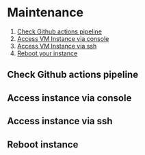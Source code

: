 # Maintenance

1. [Check Github actions pipeline](#check-github-actions-pipeline)
2. [Access VM Instance via console](#access-instance-via-console)
3. [Access VM Instance via ssh](#access-instance-via-ssh)
4. [Reboot your instance](#reboot-instance)

## Check Github actions pipeline
## Access instance via console
## Access instance via ssh
## Reboot instance
<!-- WARNING REBOOT/TERMINATE -->